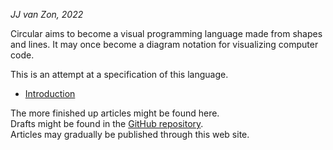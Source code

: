 *JJ van Zon, 2022*

Circular aims to become a visual programming language made from shapes and lines. It may once become a diagram notation for visualizing computer code.

This is an attempt at a specification of this language.

- [Introduction](spec/introduction.md)

The more finished up articles might be found here.  
Drafts might be found in the [GitHub repository](https://github.com/jjvanzon/Circular-Language-Spec).  
Articles may gradually be published through this web site.
